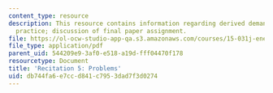 ```yaml
---
content_type: resource
description: This resource contains information regarding derived demand and capital
  practice; discussion of final paper assignment.
file: https://ol-ocw-studio-app-qa.s3.amazonaws.com/courses/15-031j-energy-decisions-markets-and-policies-spring-2012/db744fa6e7ccd841c7953dad7f3d0274_MIT15_031JS12_Dvd_Dm_Cptl.pdf
file_type: application/pdf
parent_uid: 544209e9-3af0-e518-a19d-fff04470f178
resourcetype: Document
title: 'Recitation 5: Problems'
uid: db744fa6-e7cc-d841-c795-3dad7f3d0274
---
```

